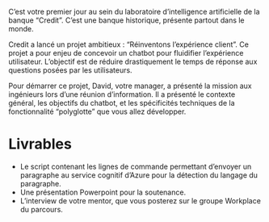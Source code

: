 C’est votre premier jour au sein du laboratoire d’intelligence artificielle de la banque “Credit”. C’est une banque historique, présente partout dans le monde.

Credit a lancé un projet ambitieux : “Réinventons l’expérience client”. Ce projet a pour enjeu de concevoir un chatbot pour fluidifier l’expérience utilisateur. L’objectif est de réduire drastiquement le temps de réponse aux questions posées par les utilisateurs.

Pour démarrer ce projet, David, votre manager, a présenté la mission aux ingénieurs lors d’une réunion d’information. Il a présenté le contexte général, les objectifs du chatbot, et les spécificités techniques de la fonctionnalité “polyglotte” que vous allez développer.

# Livrables 

* Le script contenant les lignes de commande permettant d’envoyer un paragraphe au service cognitif d’Azure pour la détection du langage du paragraphe.
* Une présentation Powerpoint pour la soutenance.
* L’interview de votre mentor, que vous posterez sur le groupe Workplace du parcours.

